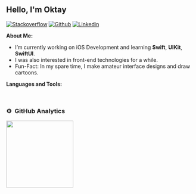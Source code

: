 ## Hello, I'm Oktay


[![Stackoverflow](https://img.shields.io/badge/-Stackoverflow-red?style=flat&logo=Stackoverflow&logoColor=white)](https://stackoverflow.com/users/16944051/oktaytan)
[![Github](https://img.shields.io/badge/-Github-000?style=flat&logo=Github&logoColor=white)](https://github.com/oktaytan)
[![Linkedin](https://img.shields.io/badge/-LinkedIn-blue?style=flat&logo=Linkedin&logoColor=white)](https://www.linkedin.com/in/oktaytan/)



<!-- Talking about you -->
**About Me:**

- I’m currently working on iOS Development and learning __Swift__, __UIKit__, __SwiftUI__.
- I was also interested in front-end technologies for a while.
- Fun-Fact: In my spare time, I make amateur interface designs and draw cartoons.

**Languages and Tools:**

<p>
  <img alt="" src="https://img.shields.io/badge/-Swift-red?style=flat&logo=Swift&logoColor=white">
  <img alt="" src="https://img.shields.io/badge/-SwiftUI-red?style=flat&logo=SwiftUI&logoColor=white">
  <img alt="" src="https://img.shields.io/badge/-HTML-green?style=flat&logo=HTML5&logoColor=white">
  <img alt="" src="https://img.shields.io/badge/-CSS-blue?style=flat&logo=CSS3&logoColor=white">
  <img alt="" src="https://img.shields.io/badge/-JavaScript-yellow?style=flat&logo=JavaScript&logoColor=white">
</p>

### ⚙️ &nbsp;GitHub Analytics

<p align="left">
<a href="https://github.com/oktaytan?tab=repositories">
  <img height="180em" src="https://github-readme-stats-eight-theta.vercel.app/api?username=oktaytan&show_icons=true&theme=algolia&include_all_commits=true&count_private=true"/>
</a>
</p>



